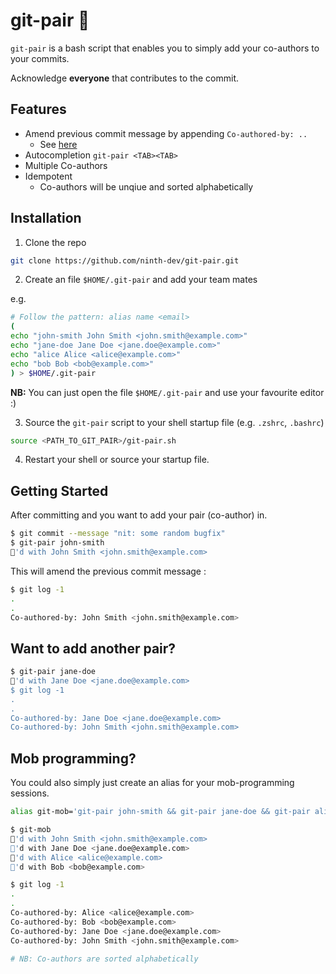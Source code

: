 # git-pair 🍐

`git-pair` is a bash script that enables you to simply add your co-authors to your commits.

Acknowledge **everyone** that contributes to the commit.

## Features
- Amend previous commit message by appending `Co-authored-by: ..`
  - See [here](https://help.github.com/en/github/committing-changes-to-your-project/creating-a-commit-with-multiple-authors#creating-co-authored-commits-on-the-command-line)
- Autocompletion `git-pair <TAB><TAB>`
- Multiple Co-authors
- Idempotent
  - Co-authors will be unqiue and sorted alphabetically

## Installation

1. Clone the repo

```sh
git clone https://github.com/ninth-dev/git-pair.git
```

2. Create an file `$HOME/.git-pair` and add your team mates

e.g.

```sh
# Follow the pattern: alias name <email>
(
echo "john-smith John Smith <john.smith@example.com>"
echo "jane-doe Jane Doe <jane.doe@example.com>"
echo "alice Alice <alice@example.com>"
echo "bob Bob <bob@example.com>"
) > $HOME/.git-pair
```

**NB:** You can just open the file `$HOME/.git-pair` and use your favourite editor :)

3. Source the `git-pair` script to your shell startup file (e.g. `.zshrc`, `.bashrc`)

```sh
source <PATH_TO_GIT_PAIR>/git-pair.sh
```

4. Restart your shell or source your startup file.

## Getting Started

After committing and you want to add your pair (co-author) in.

```sh
$ git commit --message "nit: some random bugfix"
$ git-pair john-smith
🍐'd with John Smith <john.smith@example.com>
```

This will amend the previous commit message :

```sh
$ git log -1
.
.
Co-authored-by: John Smith <john.smith@example.com>
```

## Want to add another pair?

```sh
$ git-pair jane-doe
🍐'd with Jane Doe <jane.doe@example.com>
$ git log -1
.
.
Co-authored-by: Jane Doe <jane.doe@example.com>
Co-authored-by: John Smith <john.smith@example.com>
```

## Mob programming?

You could also simply just create an alias for your mob-programming sessions.

```sh
alias git-mob='git-pair john-smith && git-pair jane-doe && git-pair alice && git-pair bob'
```

```sh
$ git-mob
🍐'd with John Smith <john.smith@example.com>
🍐'd with Jane Doe <jane.doe@example.com>
🍐'd with Alice <alice@example.com>
🍐'd with Bob <bob@example.com>

$ git log -1
.
.
Co-authored-by: Alice <alice@example.com>
Co-authored-by: Bob <bob@example.com>
Co-authored-by: Jane Doe <jane.doe@example.com>
Co-authored-by: John Smith <john.smith@example.com>

# NB: Co-authors are sorted alphabetically
```
